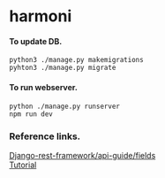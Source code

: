 # harmoni

#### To update DB.
```
python3 ./manage.py makemigrations
pyhton3 ./manage.py migrate
```

#### To run webserver.
```
python ./manage.py runserver
npm run dev
```

### Reference links.
[Django-rest-framework/api-guide/fields](https://www.django-rest-framework.org/api-guide/fields/#charfield)\
[Tutorial](https://www.youtube.com/playlist?list=PLzMcBGfZo4-kCLWnGmK0jUBmGLaJxvi4j)
